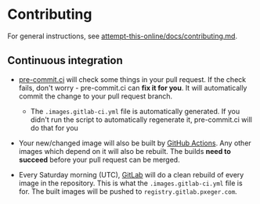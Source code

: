 # Contributing

For general instructions, see [attempt-this-online/docs/contributing.md](https://github.com/attempt-this-online/attempt-this-online/blob/main/docs/contributing.md).

## Continuous integration

* [pre-commit.ci](https://pre-commit.ci) will check some things in your pull request.
  If the check fails, don't worry - pre-commit.ci can **fix it for you**.
  It will automatically commit the change to your pull request branch.

  * The `.images.gitlab-ci.yml` file is automatically generated.
    If you didn't run the script to automatically regenerate it,
    pre-commit.ci will do that for you

* Your new/changed image will also be built by [GitHub Actions](https://github.com/attempt-this-online/languages/actions).
  Any other images which depend on it will also be rebuilt.
  The builds **need to succeed** before your pull request can be merged.

* Every Saturday morning (UTC), [GitLab](https://gitlab.pxeger.com/attempt-this-online/languages/-/pipelines)
  will do a clean rebuild of every image in the repository.
  This is what the `.images.gitlab-ci.yml` file is for.
  The built images will be pushed to `registry.gitlab.pxeger.com`.
